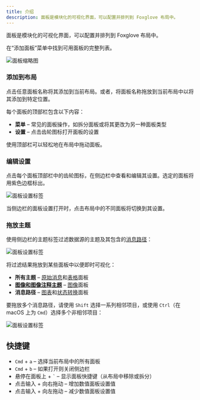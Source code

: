 ```yaml
---
title: 介绍
description: 面板是模块化的可视化界面，可以配置并排列到 Foxglove 布局中。
---
```


面板是模块化的可视化界面，可以配置并排列到 Foxglove 布局中。

在“添加面板”菜单中找到可用面板的完整列表。

![面板缩略图](/img/docs/visualization/panels/thumbnail.png)

### 添加到布局

点击任意面板名称将其添加到当前布局。或者，将面板名称拖放到当前布局中以将其添加到特定位置。

每个面板的顶部栏包含以下内容：

- **菜单** – 常见的面板操作，如拆分面板或将其更改为另一种面板类型
- **设置** – 点击齿轮图标打开面板的设置

使用顶部栏可以轻松地在布局中拖动面板。

### 编辑设置

点击每个面板顶部栏中的齿轮图标，在侧边栏中查看和编辑其设置。选定的面板将用紫色边框标出。

![面板设置标签](/img/docs/visualization/panels/settings-tab.png)

当侧边栏的面板设置打开时，点击布局中的不同面板将切换到其设置。

### 拖放主题

使用侧边栏的主题标签过滤数据源的主题及其包含的[消息路径](/docs/visualization/message-path-syntax)：

![面板设置标签](/img/docs/visualization/panels/filter-topics.png)

将过滤结果拖放到某些面板中以便即时可视化：

- **所有主题** – [原始消息](/docs/visualization/panels/raw-messages)和[表格](/docs/visualization/panels/table)面板
- **[图像和图像注释主题](/docs/visualization/panels/image#message-schemas)** – [图像](/docs/visualization/panels/image)面板
- **消息路径** – [图表](/docs/visualization/panels/plot)和[状态转换](/docs/visualization/panels/state-transitions)面板

要拖放多个消息路径，请使用 `Shift` 选择一系列相邻项目，或使用 `Ctrl`（在 macOS 上为 `Cmd`）选择多个非相邻项目：

![面板设置标签](/img/docs/visualization/panels/multi-drag-and-drop.png)

## 快捷键

- `Cmd` + `a` – 选择当前布局中的所有面板
- `Cmd` + `b` – 如果打开则关闭侧边栏
- 悬停在面板上 + `` ` `` – 显示面板快捷键（从布局中移除或拆分）
- 点击输入 + 向右拖动 – 增加数值面板设置值
- 点击输入 + 向左拖动 – 减少数值面板设置值
